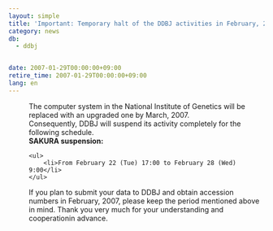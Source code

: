 ```yaml
---
layout: simple
title: 'Important: Temporary halt of the DDBJ activities in February, 2007'
category: news
db:
  - ddbj


date: 2007-01-29T00:00:00+09:00
retire_time: 2007-01-29T00:00:00+09:00
lang: en
---
```


<html>
<dd>The computer system in the National Institute of Genetics will be replaced with an upgraded one by March, 2007.
<dd>Consequently, DDBJ will suspend its activity completely for the following schedule.<br>
<dd><b>SAKURA suspension:</b>

    <ul>
        <li>From February 22 (Tue) 17:00 to February 28 (Wed) 9:00</li>
    </ul>
<dd>If you plan to submit your data to DDBJ and obtain accession numbers in February, 2007, please keep the period mentioned above in mind. Thank you very much for your understanding and cooperationin advance.</dd>
</dd>
</dd>
</dd>
</html>
